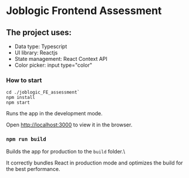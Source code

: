 # Joblogic Frontend Assessment

## The project uses:
- Data type: Typescript
- UI library:  Reactjs
- State management: React Context API
- Color picker: input type="color" 
### How to start

    cd ./joblogic_FE_assessment`
    npm install
    npm start

Runs the app in the development mode.

Open [http://localhost:3000](http://localhost:3000) to view it in the browser.


### `npm run build`
Builds the app for production to the `build` folder.\

It correctly bundles React in production mode and optimizes the build for the best performance.
